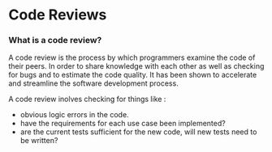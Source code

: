# Code Reviews

### What is a code review?

A code review is the process by which programmers examine the code of their peers. In order to share knowledge with each other as well as 
checking for bugs and to estimate the code quality. It has been shown to accelerate and streamline the software development process.

A code review inolves checking for things like :
 * obvious logic errors in the code.
 * have the requirements for each use case been implemented?
 * are the current tests sufficient for the new code, will new tests need to be written?



